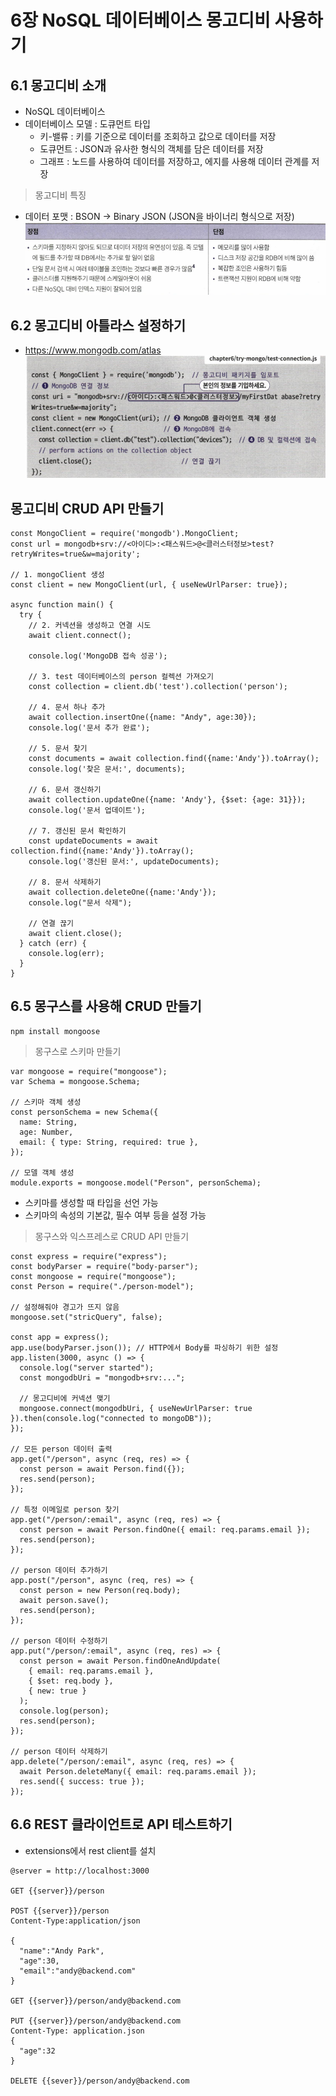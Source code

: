 # 6장 NoSQL 데이터베이스 몽고디비 사용하기

## 6.1 몽고디비 소개

- NoSQL 데이터베이스
- 데이터베이스 모델 : 도큐먼트 타입
  - 키-밸류 : 키를 기준으로 데이터를 조회하고 값으로 데이터를 저장
  - 도큐먼트 : JSON과 유사한 형식의 객체를 담은 데이터를 저장
  - 그래프 : 노드를 사용하여 데이터를 저장하고, 에지를 사용해 데이터 관계를 저장

> 몽고디비 특징

- 데이터 포맷 : BSON → Binary JSON (JSON을 바이너리 형식으로 저장)
  ![alt text](image-3.png)

## 6.2 몽고디비 아틀라스 설정하기

- https://www.mongodb.com/atlas
  ![alt text](image-4.png)

## 몽고디비 CRUD API 만들기

```tsx
const MongoClient = require('mongodb').MongoClient;
const url = mongodb+srv://<아이디>:<패스워드>@<클러스터정보>test?retryWrites=true&w=majority';

// 1. mongoClient 생성
const client = new MongoClient(url, { useNewUrlParser: true});

async function main() {
  try {
    // 2. 커넥션을 생성하고 연결 시도
    await client.connect();

    console.log('MongoDB 접속 성공');

    // 3. test 데이터베이스의 person 컬렉션 가져오기
    const collection = client.db('test').collection('person');

    // 4. 문서 하나 추가
    await collection.insertOne({name: "Andy", age:30});
    console.log('문서 추가 완료');

    // 5. 문서 찾기
    const documents = await collection.find({name:'Andy'}).toArray();
    console.log('찾은 문서:', documents);

    // 6. 문서 갱신하기
    await collection.updateOne({name: 'Andy'}, {$set: {age: 31}});
    console.log('문서 업데이트');

    // 7. 갱신된 문서 확인하기
    const updateDocuments = await collection.find({name:'Andy'}).toArray();
    console.log('갱신된 문서:', updateDocuments);

    // 8. 문서 삭제하기
    await collection.deleteOne({name:'Andy'});
    console.log("문서 삭제");

    // 연결 끊기
    await client.close();
  } catch (err) {
    console.log(err);
  }
}
```

## 6.5 몽구스를 사용해 CRUD 만들기

```tsx
npm install mongoose
```

> 몽구스로 스키마 만들기

```tsx
var mongoose = require("mongoose");
var Schema = mongoose.Schema;

// 스키마 객체 생성
const personSchema = new Schema({
  name: String,
  age: Number,
  email: { type: String, required: true },
});

// 모델 객체 생성
module.exports = mongoose.model("Person", personSchema);
```

- 스키마를 생성할 때 타입을 선언 가능
- 스키마의 속성의 기본값, 필수 여부 등을 설정 가능

> 몽구스와 익스프레스로 CRUD API 만들기

```tsx
const express = require("express");
const bodyParser = require("body-parser");
const mongoose = require("mongoose");
const Person = require("./person-model");

// 설정해줘야 경고가 뜨지 않음
mongoose.set("stricQuery", false);

const app = express();
app.use(bodyParser.json()); // HTTP에서 Body를 파싱하기 위한 설정
app.listen(3000, async () => {
  console.log("server started");
  const mongodbUri = "mongodb+srv:...";

  // 몽고디비에 커넥션 맺기
  mongoose.connect(mongodbUri, { useNewUrlParser: true }).then(console.log("connected to mongoDB"));
});

// 모든 person 데이터 출력
app.get("/person", async (req, res) => {
  const person = await Person.find({});
  res.send(person);
});

// 특정 이메일로 person 찾기
app.get("/person/:email", async (req, res) => {
  const person = await Person.findOne({ email: req.params.email });
  res.send(person);
});

// person 데이터 추가하기
app.post("/person", async (req, res) => {
  const person = new Person(req.body);
  await person.save();
  res.send(person);
});

// person 데이터 수정하기
app.put("/person/:email", async (req, res) => {
  const person = await Person.findOneAndUpdate(
    { email: req.params.email },
    { $set: req.body },
    { new: true }
  );
  console.log(person);
  res.send(person);
});

// person 데이터 삭제하기
app.delete("/person/:email", async (req, res) => {
  await Person.deleteMany({ email: req.params.email });
  res.send({ success: true });
});
```

## 6.6 REST 클라이언트로 API 테스트하기

- extensions에서 rest client를 설치

```tsx
@server = http://localhost:3000

GET {{server}}/person

POST {{server}}/person
Content-Type:application/json

{
  "name":"Andy Park",
  "age":30,
  "email":"andy@backend.com"
}

GET {{server}}/person/andy@backend.com

PUT {{server}}/person/andy@backend.com
Content-Type: application.json
{
  "age":32
}

DELETE {{sever}}/person/andy@backend.com
```
